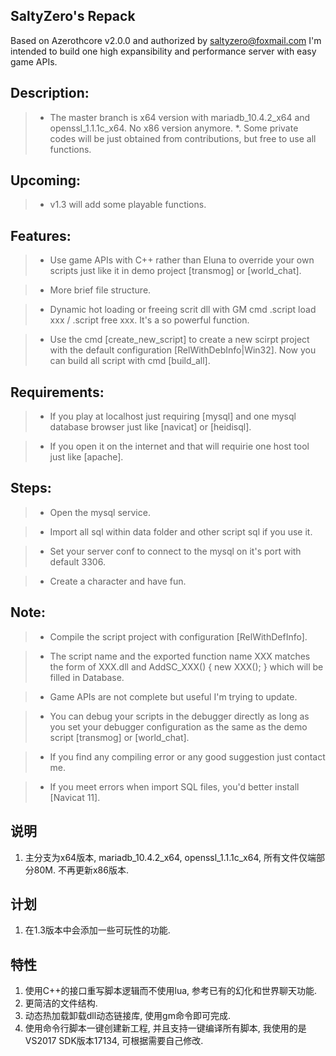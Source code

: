 ## SaltyZero's Repack
Based on Azerothcore v2.0.0 and authorized by saltyzero@foxmail.com I'm intended to build one high expansibility and performance server with easy game APIs. 
    
## Description:
>* The master branch is x64 version with mariadb_10.4.2_x64 and openssl_1.1.1c_x64. No x86 version anymore.
>*. Some private codes will be just obtained from contributions, but free to use all functions.

## Upcoming:   
>* v1.3 will add some playable functions.

## Features:  
>* Use game APIs with C++ rather than Eluna to override your own scripts just like it in demo project [transmog] or [world_chat].
   
>* More brief file structure.
   
>* Dynamic hot loading or freeing scrit dll with GM cmd .script load xxx / .script free xxx. It's a so powerful function.
    
>* Use the cmd [create_new_script] to create a new scirpt project with the default configuration [RelWithDebInfo|Win32]. Now you can build all script with cmd [build_all].

## Requirements:

>* If you play at localhost just requiring [mysql] and one mysql database browser just like [navicat] or [heidisql].

>* If you open it on the internet and that will requirie one host tool just like [apache].

## Steps:

>* Open the mysql service.

>* Import all sql within data folder and other script sql if you use it.

>* Set your server conf to connect to the mysql on it's port with default 3306.

>* Create a character and have fun.

## Note:
>* Compile the script project with configuration [RelWithDefInfo]. 

>* The script name and the exported function name XXX matches the form of XXX.dll and AddSC_XXX() { new XXX(); } which will be filled in Database.

>* Game APIs are not complete but useful I'm trying to update.

>* You can debug your scripts in the debugger directly as long as you set your debugger configuration as the same as the demo script [transmog] or [world_chat].

>* If you find any compiling error or any good suggestion just contact me.

>* If you meet errors when import SQL files, you'd better install [Navicat 11].

## 说明    
1. 主分支为x64版本, mariadb_10.4.2_x64, openssl_1.1.1c_x64, 所有文件仅端部分80M. 不再更新x86版本.

## 计划    
1. 在1.3版本中会添加一些可玩性的功能.   

## 特性    
1. 使用C++的接口重写脚本逻辑而不使用lua, 参考已有的幻化和世界聊天功能.  
2. 更简洁的文件结构. 
3. 动态热加载卸载dll动态链接库, 使用gm命令即可完成. 
4. 使用命令行脚本一键创建新工程, 并且支持一键编译所有脚本, 我使用的是VS2017 SDK版本17134, 可根据需要自己修改.
